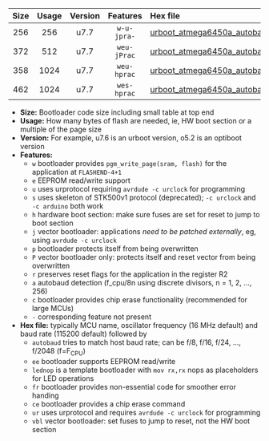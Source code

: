 |Size|Usage|Version|Features|Hex file|
|:-:|:-:|:-:|:-:|:--|
|256|256|u7.7|`w-u-jpra-`|[urboot_atmega6450a_autobaud_lednop_ur_vbl.hex](https://raw.githubusercontent.com/stefanrueger/urboot.hex/main/mcus/atmega6450a/autobaud/urboot_atmega6450a_autobaud_lednop_ur_vbl.hex)|
|372|512|u7.7|`weu-jPrac`|[urboot_atmega6450a_autobaud_ee_lednop_fr_ce_ur_vbl.hex](https://raw.githubusercontent.com/stefanrueger/urboot.hex/main/mcus/atmega6450a/autobaud/urboot_atmega6450a_autobaud_ee_lednop_fr_ce_ur_vbl.hex)|
|358|1024|u7.7|`weu-hprac`|[urboot_atmega6450a_autobaud_ee_lednop_fr_ce_ur.hex](https://raw.githubusercontent.com/stefanrueger/urboot.hex/main/mcus/atmega6450a/autobaud/urboot_atmega6450a_autobaud_ee_lednop_fr_ce_ur.hex)|
|462|1024|u7.7|`wes-hprac`|[urboot_atmega6450a_autobaud_ee_lednop_fr_ce.hex](https://raw.githubusercontent.com/stefanrueger/urboot.hex/main/mcus/atmega6450a/autobaud/urboot_atmega6450a_autobaud_ee_lednop_fr_ce.hex)|

- **Size:** Bootloader code size including small table at top end
- **Usage:** How many bytes of flash are needed, ie, HW boot section or a multiple of the page size
- **Version:** For example, u7.6 is an urboot version, o5.2 is an optiboot version
- **Features:**
  + `w` bootloader provides `pgm_write_page(sram, flash)` for the application at `FLASHEND-4+1`
  + `e` EEPROM read/write support
  + `u` uses urprotocol requiring `avrdude -c urclock` for programming
  + `s` uses skeleton of STK500v1 protocol (deprecated); `-c urclock` and `-c arduino` both work
  + `h` hardware boot section: make sure fuses are set for reset to jump to boot section
  + `j` vector bootloader: applications *need to be patched externally*, eg, using `avrdude -c urclock`
  + `p` bootloader protects itself from being overwritten
  + `P` vector bootloader only: protects itself and reset vector from being overwritten
  + `r` preserves reset flags for the application in the register R2
  + `a` autobaud detection (f_cpu/8n using discrete divisors, n = 1, 2, ..., 256)
  + `c` bootloader provides chip erase functionality (recommended for large MCUs)
  + `-` corresponding feature not present
- **Hex file:** typically MCU name, oscillator frequency (16 MHz default) and baud rate (115200 default) followed by
  + `autobaud` tries to match host baud rate; can be f/8, f/16, f/24, ..., f/2048 (f=F<sub>CPU</sub>)
  + `ee` bootloader supports EEPROM read/write
  + `lednop` is a template bootloader with `mov rx,rx` nops as placeholders for LED operations
  + `fr` bootloader provides non-essential code for smoother error handing
  + `ce` bootloader provides a chip erase command
  + `ur` uses urprotocol and requires `avrdude -c urclock` for programming
  + `vbl` vector bootloader: set fuses to jump to reset, not the HW boot section

